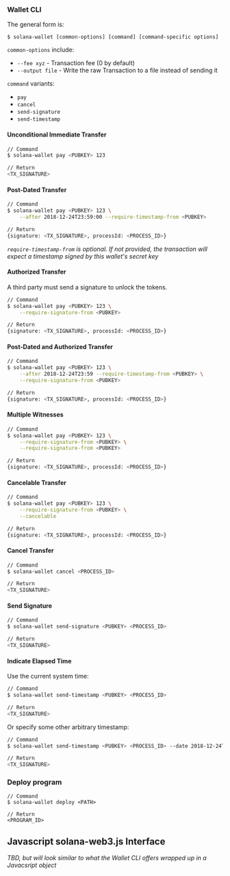 
### Wallet CLI

The general form is:
```
$ solana-wallet [common-options] [command] [command-specific options]
```
`common-options` include:
* `--fee xyz` - Transaction fee (0 by default)
* `--output file` - Write the raw Transaction to a file instead of sending it

`command` variants:
* `pay`
* `cancel`
* `send-signature`
* `send-timestamp`

#### Unconditional Immediate Transfer
```sh
// Command
$ solana-wallet pay <PUBKEY> 123

// Return
<TX_SIGNATURE>
```

#### Post-Dated Transfer
```sh
// Command
$ solana-wallet pay <PUBKEY> 123 \
    --after 2018-12-24T23:59:00 --require-timestamp-from <PUBKEY>

// Return
{signature: <TX_SIGNATURE>, processId: <PROCESS_ID>}
```
*`require-timestamp-from` is optional. If not provided, the transaction will expect a timestamp signed by this wallet's secret key*

#### Authorized Transfer
A third party must send a signature to unlock the tokens.
```sh
// Command
$ solana-wallet pay <PUBKEY> 123 \
    --require-signature-from <PUBKEY>

// Return
{signature: <TX_SIGNATURE>, processId: <PROCESS_ID>}
```

#### Post-Dated and Authorized Transfer
```sh
// Command
$ solana-wallet pay <PUBKEY> 123 \
    --after 2018-12-24T23:59 --require-timestamp-from <PUBKEY> \
    --require-signature-from <PUBKEY>

// Return
{signature: <TX_SIGNATURE>, processId: <PROCESS_ID>}
```

#### Multiple Witnesses
```sh
// Command
$ solana-wallet pay <PUBKEY> 123 \
    --require-signature-from <PUBKEY> \
    --require-signature-from <PUBKEY>

// Return
{signature: <TX_SIGNATURE>, processId: <PROCESS_ID>}
```

#### Cancelable Transfer
```sh
// Command
$ solana-wallet pay <PUBKEY> 123 \
    --require-signature-from <PUBKEY> \
    --cancelable

// Return
{signature: <TX_SIGNATURE>, processId: <PROCESS_ID>}
```

#### Cancel Transfer
```sh
// Command
$ solana-wallet cancel <PROCESS_ID>

// Return
<TX_SIGNATURE>
```

#### Send Signature
```sh
// Command
$ solana-wallet send-signature <PUBKEY> <PROCESS_ID>

// Return
<TX_SIGNATURE>
```

#### Indicate Elapsed Time

Use the current system time:
```sh
// Command
$ solana-wallet send-timestamp <PUBKEY> <PROCESS_ID>

// Return
<TX_SIGNATURE>
```

Or specify some other arbitrary timestamp:
```sh
// Command
$ solana-wallet send-timestamp <PUBKEY> <PROCESS_ID> --date 2018-12-24T23:59:00

// Return
<TX_SIGNATURE>
```

### Deploy program
```
// Command
$ solana-wallet deploy <PATH>

// Return
<PROGRAM_ID>
```

## Javascript solana-web3.js Interface

*TBD, but will look similar to what the Wallet CLI offers wrapped up in a
Javacsript object*
